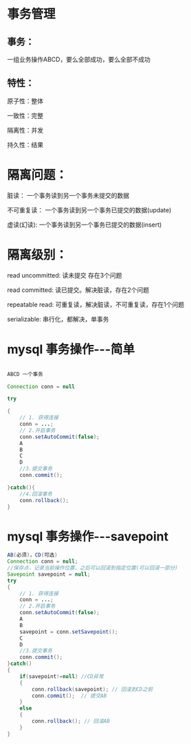# 事务管理

## 事务：

一组业务操作ABCD，要么全部成功，要么全部不成功

## 特性：

原子性：整体

一致性：完整

隔离性：并发

持久性：结果

# 隔离问题：

脏读： 一个事务读到另一个事务未提交的数据

不可重复读： 一个事务读到另一个事务已提交的数据(update)

虚读(幻读): 一个事务读到另一个事务已提交的数据(insert)

# 隔离级别：

read uncommitted: 读未提交 存在3个问题

read committed: 读已提交。解决脏读，存在2个问题

repeatable read: 可重复读，解决脏读，不可重复读，存在1个问题

serializable: 串行化，都解决，单事务

# mysql 事务操作---简单



```java

ABCD 一个事务

Connection conn = null

try

{
    // 1. 获得连接
    conn = ...;
    // 2.开启事务
    conn.setAutoCommit(false);
    A
    B
    C
    D
    //3.提交事务
    conn.commit();

}catch(){
    //4.回滚事务
    conn.rollback();
}
```

# mysql 事务操作---savepoint

```java
AB(必须)，CD(可选)
Connection conn = null;
//保存点，记录当前操作位置，之后可以回滚到指定位置(可以回滚一部分)
Savepoint savepoint = null;
try
{
   	// 1. 获得连接
    conn = ...;
    // 2.开启事务
    conn.setAutoCommit(false);
    A
    B
    savepoint = conn.setSavepoint();
    C
    D
    //3.提交事务
    conn.commit();  
}catch()
{
    if(savepoint!=null) //CD异常
    {
        conn.rollback(savepoint); // 回滚到CD之前
        conn.commit();  // 提交AB
    }
    else
    {
        conn.rollback(); // 回滚AB
    }
}
```

